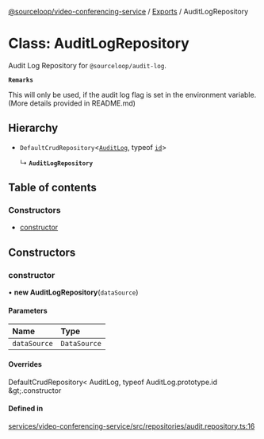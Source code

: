 [@sourceloop/video-conferencing-service](../README.md) / [Exports](../modules.md) / AuditLogRepository

# Class: AuditLogRepository

Audit Log Repository for `@sourceloop/audit-log`.

**`Remarks`**

This will only be used, if the audit log flag is set in the environment variable. (More details provided in README.md)

## Hierarchy

- `DefaultCrudRepository`<[`AuditLog`](AuditLog.md), typeof [`id`](AuditLog.md#id)\>

  ↳ **`AuditLogRepository`**

## Table of contents

### Constructors

- [constructor](AuditLogRepository.md#constructor)

## Constructors

### constructor

• **new AuditLogRepository**(`dataSource`)

#### Parameters

| Name | Type |
| :------ | :------ |
| `dataSource` | `DataSource` |

#### Overrides

DefaultCrudRepository&lt;
  AuditLog,
  typeof AuditLog.prototype.id
\&gt;.constructor

#### Defined in

[services/video-conferencing-service/src/repositories/audit.repository.ts:16](https://github.com/sourcefuse/loopback4-microservice-catalog/blob/77bb890a2/services/video-conferencing-service/src/repositories/audit.repository.ts#L16)
